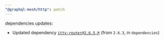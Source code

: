 ```yaml
---
"@graphql-mesh/http": patch
---
```


dependencies updates: 

- Updated dependency [`itty-router@2.6.5` ↗︎](https://www.npmjs.com/package/itty-router/v/2.6.5) (from `2.6.3`, in `dependencies`)
